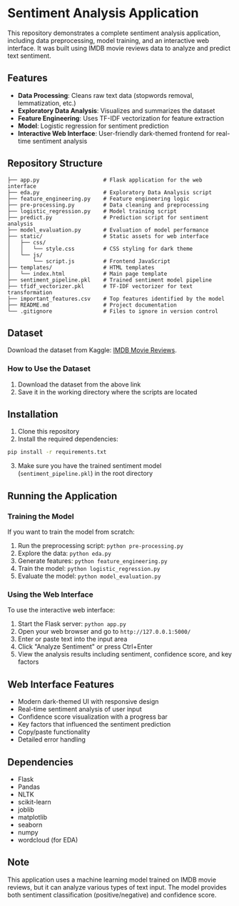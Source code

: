 # Sentiment Analysis Application

This repository demonstrates a complete sentiment analysis application, including data preprocessing, model training, and an interactive web interface. It was built using IMDB movie reviews data to analyze and predict text sentiment.

## Features

- **Data Processing**: Cleans raw text data (stopwords removal, lemmatization, etc.)
- **Exploratory Data Analysis**: Visualizes and summarizes the dataset
- **Feature Engineering**: Uses TF-IDF vectorization for feature extraction
- **Model**: Logistic regression for sentiment prediction
- **Interactive Web Interface**: User-friendly dark-themed frontend for real-time sentiment analysis

## Repository Structure

```
├── app.py                    # Flask application for the web interface
├── eda.py                    # Exploratory Data Analysis script
├── feature_engineering.py    # Feature engineering logic
├── pre-processing.py         # Data cleaning and preprocessing
├── logistic_regression.py    # Model training script
├── predict.py                # Prediction script for sentiment analysis
├── model_evaluation.py       # Evaluation of model performance
├── static/                   # Static assets for web interface
│   ├── css/
│   │   └── style.css         # CSS styling for dark theme
│   └── js/
│       └── script.js         # Frontend JavaScript
├── templates/                # HTML templates
│   └── index.html            # Main page template
├── sentiment_pipeline.pkl    # Trained sentiment model pipeline
├── tfidf_vectorizer.pkl      # TF-IDF vectorizer for text transformation
├── important_features.csv    # Top features identified by the model
├── README.md                 # Project documentation
└── .gitignore                # Files to ignore in version control
```

## Dataset

Download the dataset from Kaggle: [IMDB Movie Reviews](https://www.kaggle.com/datasets/vishakhdapat/imdb-movie-reviews).

### How to Use the Dataset

1. Download the dataset from the above link
2. Save it in the working directory where the scripts are located

## Installation

1. Clone this repository
2. Install the required dependencies:

```bash
pip install -r requirements.txt
```

3. Make sure you have the trained sentiment model (`sentiment_pipeline.pkl`) in the root directory

## Running the Application

### Training the Model

If you want to train the model from scratch:

1. Run the preprocessing script: `python pre-processing.py`
2. Explore the data: `python eda.py`
3. Generate features: `python feature_engineering.py`
4. Train the model: `python logistic_regression.py`
5. Evaluate the model: `python model_evaluation.py`

### Using the Web Interface

To use the interactive web interface:

1. Start the Flask server: `python app.py`
2. Open your web browser and go to `http://127.0.0.1:5000/`
3. Enter or paste text into the input area
4. Click "Analyze Sentiment" or press Ctrl+Enter
5. View the analysis results including sentiment, confidence score, and key factors

## Web Interface Features

- Modern dark-themed UI with responsive design
- Real-time sentiment analysis of user input
- Confidence score visualization with a progress bar
- Key factors that influenced the sentiment prediction
- Copy/paste functionality
- Detailed error handling

## Dependencies

- Flask
- Pandas
- NLTK
- scikit-learn
- joblib
- matplotlib
- seaborn
- numpy
- wordcloud (for EDA)

## Note

This application uses a machine learning model trained on IMDB movie reviews, but it can analyze various types of text input. The model provides both sentiment classification (positive/negative) and confidence score.
